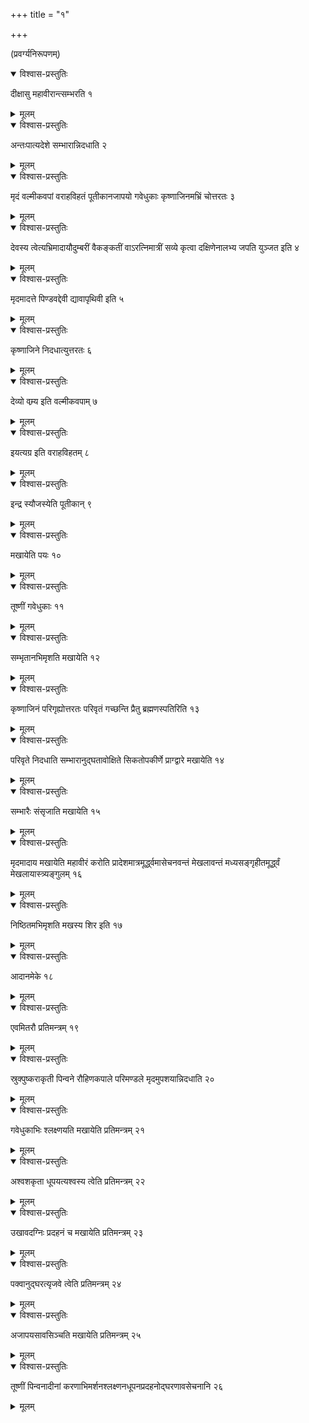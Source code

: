 +++
title = "१"

+++
  
(प्रवर्ग्यनिरूपणम्)



<details open><summary>विश्वास-प्रस्तुतिः</summary>

दीक्षासु महावीरान्त्सम्भरति १
</details>

<details><summary>मूलम्</summary>

दीक्षासु महावीरान्त्सम्भरति १
</details>


<details open><summary>विश्वास-प्रस्तुतिः</summary>

अन्तःपात्यदेशे सम्भारान्निदधाति २
</details>

<details><summary>मूलम्</summary>

अन्तःपात्यदेशे सम्भारान्निदधाति २
</details>


<details open><summary>विश्वास-प्रस्तुतिः</summary>

मृदं वल्मीकवपां वराहविहतं पूतीकानजापयो गवेधुकाः कृष्णाजिनमभ्रिं चोत्तरतः ३
</details>

<details><summary>मूलम्</summary>

मृदं वल्मीकवपां वराहविहतं पूतीकानजापयो गवेधुकाः कृष्णाजिनमभ्रिं चोत्तरतः ३
</details>


<details open><summary>विश्वास-प्रस्तुतिः</summary>

देवस्य त्वेत्यभ्रिमादायौदुम्बरीं वैकङ्कतीं वाऽरत्निमात्रीं सव्ये कृत्वा दक्षिणेनालभ्य जपति युञ्जत इति ४
</details>

<details><summary>मूलम्</summary>

देवस्य त्वेत्यभ्रिमादायौदुम्बरीं वैकङ्कतीं वाऽरत्निमात्रीं सव्ये कृत्वा दक्षिणेनालभ्य जपति युञ्जत इति ४
</details>


<details open><summary>विश्वास-प्रस्तुतिः</summary>

 मृदमादत्ते पिण्डवद्देवी द्यावापृथिवी इति ५
</details>

<details><summary>मूलम्</summary>

 मृदमादत्ते पिण्डवद्देवी द्यावापृथिवी इति ५
</details>


<details open><summary>विश्वास-प्रस्तुतिः</summary>

कृष्णाजिने निदधात्युत्तरतः ६
</details>

<details><summary>मूलम्</summary>

कृष्णाजिने निदधात्युत्तरतः ६
</details>


<details open><summary>विश्वास-प्रस्तुतिः</summary>

 देव्यो वम्र्य इति वल्मीकवपाम् ७
</details>

<details><summary>मूलम्</summary>

 देव्यो वम्र्य इति वल्मीकवपाम् ७
</details>


<details open><summary>विश्वास-प्रस्तुतिः</summary>

इयत्यग्र इति वराहविहतम् ८
</details>

<details><summary>मूलम्</summary>

इयत्यग्र इति वराहविहतम् ८
</details>


<details open><summary>विश्वास-प्रस्तुतिः</summary>

इन्द्र स्यौजस्येति पूतीकान् ९
</details>

<details><summary>मूलम्</summary>

इन्द्र स्यौजस्येति पूतीकान् ९
</details>


<details open><summary>विश्वास-प्रस्तुतिः</summary>

मखायेति पयः १०
</details>

<details><summary>मूलम्</summary>

मखायेति पयः १०
</details>


<details open><summary>विश्वास-प्रस्तुतिः</summary>

तूष्णीं गवेधुकाः ११
</details>

<details><summary>मूलम्</summary>

तूष्णीं गवेधुकाः ११
</details>


<details open><summary>विश्वास-प्रस्तुतिः</summary>

सम्भृतानभिमृशति मखायेति १२
</details>

<details><summary>मूलम्</summary>

सम्भृतानभिमृशति मखायेति १२
</details>


<details open><summary>विश्वास-प्रस्तुतिः</summary>

कृष्णाजिनं परिगृह्योत्तरतः परिवृतं गच्छन्ति प्रैतु ब्रह्मणस्पतिरिति १३
</details>

<details><summary>मूलम्</summary>

कृष्णाजिनं परिगृह्योत्तरतः परिवृतं गच्छन्ति प्रैतु ब्रह्मणस्पतिरिति १३
</details>


<details open><summary>विश्वास-प्रस्तुतिः</summary>

परिवृते निदधाति सम्भारानुद्घतावोक्षिते सिकतोपकीर्णे प्राग्द्वारे मखायेति १४
</details>

<details><summary>मूलम्</summary>

परिवृते निदधाति सम्भारानुद्घतावोक्षिते सिकतोपकीर्णे प्राग्द्वारे मखायेति १४
</details>


<details open><summary>विश्वास-प्रस्तुतिः</summary>

सम्भारैः संसृजाति मखायेति १५
</details>

<details><summary>मूलम्</summary>

सम्भारैः संसृजाति मखायेति १५
</details>


<details open><summary>विश्वास-प्रस्तुतिः</summary>

मृदमादाय मखायेति महावीरं करोति प्रादेशमात्रमूर्द्ध्वमासेचनवन्तं मेखलावन्तं मध्यसङ्गृहीतमूर्द्ध्वं मेखलायास्त्र्यङ्गुलम् १६
</details>

<details><summary>मूलम्</summary>

मृदमादाय मखायेति महावीरं करोति प्रादेशमात्रमूर्द्ध्वमासेचनवन्तं मेखलावन्तं मध्यसङ्गृहीतमूर्द्ध्वं मेखलायास्त्र्यङ्गुलम् १६
</details>


<details open><summary>विश्वास-प्रस्तुतिः</summary>

निष्ठितमभिमृशति मखस्य शिर इति १७
</details>

<details><summary>मूलम्</summary>

निष्ठितमभिमृशति मखस्य शिर इति १७
</details>


<details open><summary>विश्वास-प्रस्तुतिः</summary>

आदानमेके १८
</details>

<details><summary>मूलम्</summary>

आदानमेके १८
</details>


<details open><summary>विश्वास-प्रस्तुतिः</summary>

एवमितरौ प्रतिमन्त्रम् १९
</details>

<details><summary>मूलम्</summary>

एवमितरौ प्रतिमन्त्रम् १९
</details>


<details open><summary>विश्वास-प्रस्तुतिः</summary>

स्रुक्पुष्कराकृती पिन्वने रौहिणकपाले परिमण्डले मृदमुपशयान्निदधाति २०
</details>

<details><summary>मूलम्</summary>

स्रुक्पुष्कराकृती पिन्वने रौहिणकपाले परिमण्डले मृदमुपशयान्निदधाति २०
</details>


<details open><summary>विश्वास-प्रस्तुतिः</summary>

गवेधुकाभिः श्लक्ष्णयति मखायेति प्रतिमन्त्रम् २१
</details>

<details><summary>मूलम्</summary>

गवेधुकाभिः श्लक्ष्णयति मखायेति प्रतिमन्त्रम् २१
</details>


<details open><summary>विश्वास-प्रस्तुतिः</summary>

अश्वशकृता धूपयत्यश्वस्य त्वेति प्रतिमन्त्रम् २२
</details>

<details><summary>मूलम्</summary>

अश्वशकृता धूपयत्यश्वस्य त्वेति प्रतिमन्त्रम् २२
</details>


<details open><summary>विश्वास-प्रस्तुतिः</summary>

उखावदग्निः प्रदहनं च मखायेति प्रतिमन्त्रम् २३
</details>

<details><summary>मूलम्</summary>

उखावदग्निः प्रदहनं च मखायेति प्रतिमन्त्रम् २३
</details>


<details open><summary>विश्वास-प्रस्तुतिः</summary>

पक्वानुद्घरत्यृजवे त्वेति प्रतिमन्त्रम् २४
</details>

<details><summary>मूलम्</summary>

पक्वानुद्घरत्यृजवे त्वेति प्रतिमन्त्रम् २४
</details>


<details open><summary>विश्वास-प्रस्तुतिः</summary>

अजापयसावसिञ्चति मखायेति प्रतिमन्त्रम् २५
</details>

<details><summary>मूलम्</summary>

अजापयसावसिञ्चति मखायेति प्रतिमन्त्रम् २५
</details>


<details open><summary>विश्वास-प्रस्तुतिः</summary>

तूष्णीं पिन्वनादीनां करणाभिमर्शनश्लक्ष्णनधूपनप्रदहनोद्घरणावसेचनानि २६
</details>

<details><summary>मूलम्</summary>

तूष्णीं पिन्वनादीनां करणाभिमर्शनश्लक्ष्णनधूपनप्रदहनोद्घरणावसेचनानि २६
</details>
